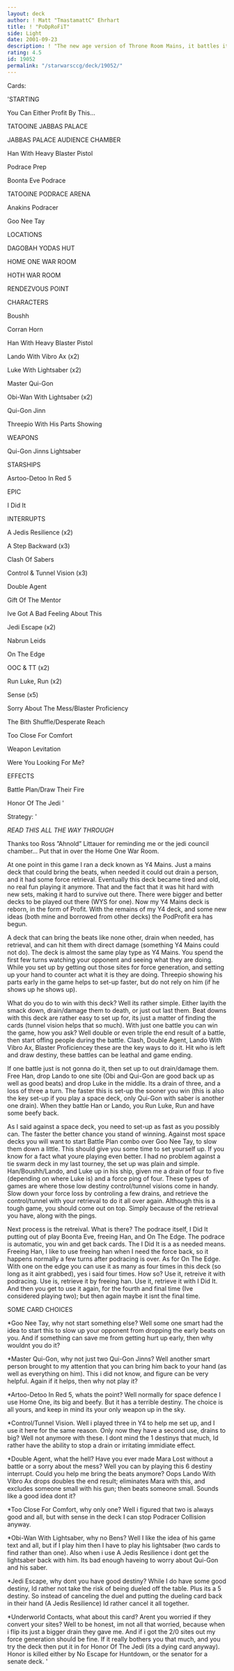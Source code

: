 ```yaml
---
layout: deck
author: ! Matt "TmastamattC" Ehrhart
title: ! "PoDpRoFiT"
side: Light
date: 2001-09-23
description: ! "The new age version of Throne Room Mains, it battles it drains and it does direct damage."
rating: 4.5
id: 19052
permalink: "/starwarsccg/deck/19052/"
---
```

Cards: 

'STARTING

You Can Either Profit By This...

TATOOINE JABBAS PALACE

JABBAS PALACE AUDIENCE CHAMBER

Han With Heavy Blaster Pistol

Podrace Prep

Boonta Eve Podrace

TATOOINE PODRACE ARENA

Anakins Podracer

Goo Nee Tay


LOCATIONS

DAGOBAH YODAS HUT

HOME ONE WAR ROOM

HOTH WAR ROOM

RENDEZVOUS POINT


CHARACTERS

Boushh

Corran Horn

Han With Heavy Blaster Pistol

Lando With Vibro Ax (x2)

Luke With Lightsaber (x2)

Master Qui-Gon

Obi-Wan With Lightsaber (x2)

Qui-Gon Jinn

Threepio With His Parts Showing


WEAPONS

Qui-Gon Jinns Lightsaber


STARSHIPS

Asrtoo-Detoo In Red 5


EPIC

I Did It


INTERRUPTS

A Jedis Resilience (x2)

A Step Backward (x3)

Clash Of Sabers

Control & Tunnel Vision (x3)

Double Agent

Gift Of The Mentor

Ive Got A Bad Feeling About This

Jedi Escape (x2)

Nabrun Leids

On The Edge

OOC & TT (x2)

Run Luke, Run (x2)

Sense (x5)

Sorry About The Mess/Blaster Proficiency

The Bith Shuffle/Desperate Reach

Too Close For Comfort

Weapon Levitation

Were You Looking For Me?


EFFECTS

Battle Plan/Draw Their Fire

Honor Of The Jedi   '

Strategy: '

*READ THIS ALL THE WAY THROUGH*


Thanks too Ross ”Ahnold” Littauer for reminding me or the jedi council chamber... Put that in over the Home One War Room.


At one point in this game I ran a deck known as Y4 Mains. Just a mains deck that could bring the beats, when needed it could out drain a person, and it had some force retrieval. Eventually this deck became tired and old, no real fun playing it anymore. That and the fact that it was hit hard with new sets, making it hard to survive out there. There were bigger and better decks to be played out there (WYS for one). Now my Y4 Mains deck is reborn, in the form of Profit. With the remains of my Y4 deck, and some new ideas (both mine and borrowed from other decks) the PodProfit era has begun.

A deck that can bring the beats like none other, drain when needed, has retrieval, and can hit them with direct damage (something Y4 Mains could not do). The deck is almost the same play type as Y4 Mains. You spend the first few turns watching your opponent and seeing what they are doing. While you set up by getting out those sites for force generation, and setting up your hand to counter act what it is they are doing. Threepio showing his parts early in the game helps to set-up faster, but do not rely on him (if he shows up he shows up).

What do you do to win with this deck? Well its rather simple. Either layith the smack down, drain/damage them to death, or just out last them. Beat downs with this deck are rather easy to set up for, its just a matter of finding the cards (tunnel vision helps that so much). With just one battle you can win the game, how you ask? Well double or even triple the end result of a battle, then start offing people during the battle. Clash, Double Agent, Lando With Vibro Ax, Blaster Proficiencey these are the key ways to do it. Hit who is left and draw destiny, these battles can be leathal and game ending.

If one battle just is not gonna do it, then set up to out drain/damage them. Free Han, drop Lando to one site (Obi and Qui-Gon are good back up as well as good beats) and drop Luke in the middle. Its a drain of three, and a loss of three a turn. The faster this is set-up the sooner you win (this is also the key set-up if you play a space deck, only Qui-Gon with saber is another one drain). When they battle Han or Lando, you Run Luke, Run and have some beefy back.

As I said against a space deck, you need to set-up as fast as you possibly can. The faster the better chance you stand of winning. Against most space decks you will want to start Battle Plan combo over Goo Nee Tay, to slow them down a little. This should give you some time to set yourself up. If you know for a fact what youre playing even better. I had no problem against a tie swarm deck in my last tourney, the set up was plain and simple. Han/Boushh/Lando, and Luke up in his ship, given me a drain of four to five (depending on where Luke is) and a force ping of four. These types of games are where those low destiny control/tunnel visions come in handy. Slow down your force loss by controling a few drains, and retrieve the control/tunnel with your retrieval to do it all over again. Although this is a tough game, you should come out on top. Simply because of the retrieval you have, along with the pings.

Next process is the retreival. What is there? The podrace itself, I Did It putting out of play Boonta Eve, freeing Han, and On The Edge. The podrace is automatic, you win and get back cards. The I Did It is a as needed means. Freeing Han, I like to use freeing han when I need the force back, so it happens normally a few turns after podracing is over. As for On The Edge. With one on the edge you can use it as many as four times in this deck (so long as it aint grabbed), yes i said four times. How so? Use it, retreive it with podracing. Use is, retrieve it by freeing han. Use it, retrieve it with I Did It. And then you get to use it again, for the fourth and final time (Ive considered playing two); but then again maybe it isnt the final time.



SOME CARD CHOICES

*Goo Nee Tay, why not start something else? Well some one smart had the idea to start this to slow up your opponent from dropping the early beats on you. And if something can save me from getting hurt up early, then why wouldnt you do it?


*Master Qui-Gon, why not just two Qui-Gon Jinns? Well another smart person brought to my attention that you can bring him back to your hand (as well as everything on him). This i did not know, and figure can be very helpful. Again if it helps, then why not play it?


*Artoo-Detoo In Red 5, whats the point? Well normally for space defence I use Home One, its big and beefy. But it has a terrible destiny. The choice is all yours, and keep in mind its your only weapon up in the sky.


*Control/Tunnel Vision. Well i played three in Y4 to help me set up, and I use it here for the same reason. Only now they have a second use, drains to big? Well not anymore with these. I dont mind the 1 destinys that much, Id rather have the ability to stop a drain or irritating immidiate effect.


*Double Agent, what the hell? Have you ever made Mara Lost without a battle or a sorry about the mess? Well you can by playing this 6 destiny interrupt. Could you help me bring the beats anymore? Oops Lando With Vibro Ax drops doubles the end result; eliminates Mara with this, and excludes someone small with his gun; then beats someone small. Sounds like a good idea dont it?


*Too Close For Comfort, why only one? Well i figured that two is always good and all, but with sense in the deck I can stop Podracer Collision anyway.


*Obi-Wan With Lightsaber, why no Bens? Well I like the idea of his game text and all, but if I play him then I have to play his lightsaber (two cards to find rather than one). Also when i use A Jedis Resilience i dont get the lightsaber back with him. Its bad enough haveing to worry about Qui-Gon and his saber.


*Jedi Escape, why dont you have good destiny? While I do have some good destiny, Id rather not take the risk of being dueled off the table. Plus its a 5 destiny. So instead of canceling the duel and putting the dueling card back in their hand (A Jedis Resilience) Id rather cancel it all together. 


*Underworld Contacts, what about this card? Arent you worried if they convert your sites? Well to be honest, im not all that worried, because when i flip its just a bigger drain they gave me. And if i got the 2/0 sites out my force generation should be fine. If it really bothers you that much, and you try the deck then put it in for Honor Of The Jedi (its a dying card anyway). Honor is killed either by No Escape for Huntdown, or the senator for a senate deck.     '

